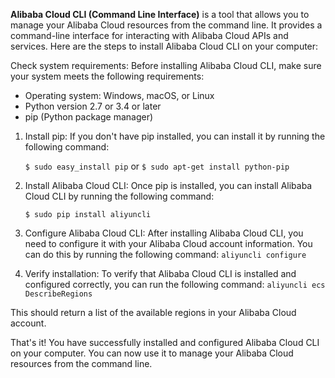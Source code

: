 
**Alibaba Cloud CLI (Command Line Interface)** is a tool that allows you to manage your Alibaba Cloud resources from the command line. It provides a command-line interface for interacting with Alibaba Cloud APIs and services. Here are the steps to install Alibaba Cloud CLI on your computer:

Check system requirements: Before installing Alibaba Cloud CLI, make sure your system meets the following requirements:

-   Operating system: Windows, macOS, or Linux
-   Python version 2.7 or 3.4 or later
-   pip (Python package manager)

1. Install pip: If you don't have pip installed, you can install it by running the following command:

    `$ sudo easy_install pip`
or
    `$ sudo apt-get install python-pip`

2. Install Alibaba Cloud CLI: Once pip is installed, you can install Alibaba Cloud CLI by running the following command:

    `$ sudo pip install aliyuncli`

3. Configure Alibaba Cloud CLI: After installing Alibaba Cloud CLI, you need to configure it with your Alibaba Cloud account information. You can do this by running the following command:
`aliyuncli configure`

4. Verify installation: To verify that Alibaba Cloud CLI is installed and configured correctly, you can run the following command:
`aliyuncli ecs DescribeRegions`

This should return a list of the available regions in your Alibaba Cloud account.

That's it! You have successfully installed and configured Alibaba Cloud CLI on your computer. You can now use it to manage your Alibaba Cloud resources from the command line.
